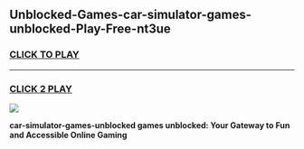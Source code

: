 
## Unblocked-Games-car-simulator-games-unblocked-Play-Free-nt3ue
<h3>
<a href="https://premium76.site?title=car-simulator-games-unblocked&ref=21A">CLICK TO PLAY</a></h3>
<hr>

<h3>
<a href="https://premium76.site?title=car-simulator-games-unblocked&ref=21A">CLICK 2 PLAY</a>
  
</h3>

<a href="https://premium76.site?title=car-simulator-games-unblocked&ref=21A"><img src="https://clearcache.store/games.png"></a>


**car-simulator-games-unblocked games unblocked: Your Gateway to Fun and Accessible Online Gaming**
